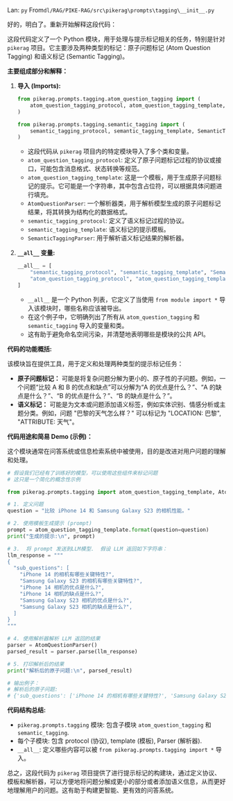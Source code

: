 Lan: `py` From`dl/RAG/PIKE-RAG/src\pikerag\prompts\tagging\__init__.py`

好的，明白了。重新开始解释这段代码：

这段代码定义了一个 Python 模块，用于处理与提示标记相关的任务，特别是针对 `pikerag` 项目。它主要涉及两种类型的标记：原子问题标记 (Atom Question Tagging) 和语义标记 (Semantic Tagging)。

**主要组成部分和解释：**

1.  **导入 (Imports):**
    ```python
    from pikerag.prompts.tagging.atom_question_tagging import (
        atom_question_tagging_protocol, atom_question_tagging_template, AtomQuestionParser,
    )

    from pikerag.prompts.tagging.semantic_tagging import (
        semantic_tagging_protocol, semantic_tagging_template, SemanticTaggingParser,
    )
    ```
    *   这段代码从 `pikerag` 项目内的特定模块导入了多个类和变量。
    *   `atom_question_tagging_protocol`: 定义了原子问题标记过程的协议或接口，可能包含消息格式、状态转换等规范。
    *   `atom_question_tagging_template`: 这是一个模板，用于生成原子问题标记的提示。它可能是一个字符串，其中包含占位符，可以根据具体问题进行填充。
    *   `AtomQuestionParser`: 一个解析器类，用于解析模型生成的原子问题标记结果，将其转换为结构化的数据格式。
    *   `semantic_tagging_protocol`: 定义了语义标记过程的协议。
    *   `semantic_tagging_template`: 语义标记的提示模板。
    *   `SemanticTaggingParser`: 用于解析语义标记结果的解析器。

2.  **`__all__` 变量:**
    ```python
    __all__ = [
        "semantic_tagging_protocol", "semantic_tagging_template", "SemanticTaggingParser",
        "atom_question_tagging_protocol", "atom_question_tagging_template", "AtomQuestionParser",
    ]
    ```
    *   `__all__` 是一个 Python 列表，它定义了当使用 `from module import *` 导入该模块时，哪些名称应该被导出。
    *   在这个例子中，它明确列出了所有从 `atom_question_tagging` 和 `semantic_tagging` 导入的变量和类。
    *   这有助于避免命名空间污染，并清楚地表明哪些是模块的公共 API。

**代码的功能概括:**

该模块旨在提供工具，用于定义和处理两种类型的提示标记任务：

*   **原子问题标记：** 可能是将复杂问题分解为更小的、原子性的子问题。例如，一个问题“比较 A 和 B 的优点和缺点”可以分解为“A 的优点是什么？”、“A 的缺点是什么？”、“B 的优点是什么？”、“B 的缺点是什么？”。
*   **语义标记：** 可能是为文本或问题添加语义标签，例如实体识别、情感分析或主题分类。例如，问题 "巴黎的天气怎么样？" 可以标记为 "LOCATION: 巴黎", "ATTRIBUTE: 天气"。

**代码用途和简易 Demo (示例)：**

这个模块通常在问答系统或信息检索系统中被使用，目的是改进对用户问题的理解和处理。

```python
# 假设我们已经有了训练好的模型，可以使用这些组件来标记问题
# 这只是一个简化的概念性示例

from pikerag.prompts.tagging import atom_question_tagging_template, AtomQuestionParser

# 1. 定义问题
question = "比较 iPhone 14 和 Samsung Galaxy S23 的相机性能。"

# 2. 使用模板生成提示 (prompt)
prompt = atom_question_tagging_template.format(question=question)
print("生成的提示:\n", prompt)

# 3.  将 prompt 发送到LLM模型.  假设 LLM 返回如下字符串：
llm_response = """
{
  "sub_questions": [
    "iPhone 14 的相机有哪些关键特性?",
    "Samsung Galaxy S23 的相机有哪些关键特性?",
    "iPhone 14 相机的优点是什么?",
    "iPhone 14 相机的缺点是什么?",
    "Samsung Galaxy S23 相机的优点是什么?",
    "Samsung Galaxy S23 相机的缺点是什么?",
  ]
}
"""

# 4. 使用解析器解析 LLM 返回的结果
parser = AtomQuestionParser()
parsed_result = parser.parse(llm_response)

# 5. 打印解析后的结果
print("解析后的原子问题:\n", parsed_result)

# 输出例子：
# 解析后的原子问题:
# {'sub_questions': ['iPhone 14 的相机有哪些关键特性?', 'Samsung Galaxy S23 的相机有哪些关键特性?', 'iPhone 14 相机的优点是什么?', 'iPhone 14 相机的缺点是什么?', 'Samsung Galaxy S23 相机的优点是什么?', 'Samsung Galaxy S23 相机的缺点是什么?']}
```

**代码结构总结:**

*   `pikerag.prompts.tagging` 模块: 包含子模块 `atom_question_tagging` 和 `semantic_tagging`.
*   每个子模块: 包含 protocol (协议), template (模板), Parser (解析器).
*   `__all__`:  定义哪些内容可以被 `from pikerag.prompts.tagging import *` 导入。

总之，这段代码为 `pikerag` 项目提供了进行提示标记的构建块，通过定义协议、模板和解析器，可以方便地将问题分解成更小的部分或者添加语义信息，从而更好地理解用户的问题。这有助于构建更智能、更有效的问答系统。
